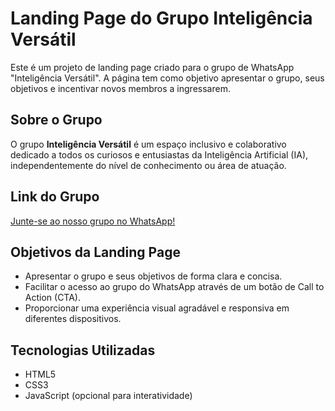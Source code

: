 # Landing Page do Grupo Inteligência Versátil

Este é um projeto de landing page criado para o grupo de WhatsApp "Inteligência Versátil". A página tem como objetivo apresentar o grupo, seus objetivos e incentivar novos membros a ingressarem.

## Sobre o Grupo

O grupo **Inteligência Versátil** é um espaço inclusivo e colaborativo dedicado a todos os curiosos e entusiastas da Inteligência Artificial (IA), independentemente do nível de conhecimento ou área de atuação.

## Link do Grupo

[Junte-se ao nosso grupo no WhatsApp!](https://chat.whatsapp.com/CfAnDJPIjBkHASUUSF1H2H)

## Objetivos da Landing Page

* Apresentar o grupo e seus objetivos de forma clara e concisa.
* Facilitar o acesso ao grupo do WhatsApp através de um botão de Call to Action (CTA).
* Proporcionar uma experiência visual agradável e responsiva em diferentes dispositivos.

## Tecnologias Utilizadas

* HTML5
* CSS3
* JavaScript (opcional para interatividade)
